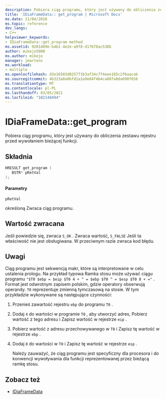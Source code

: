 ```yaml
---
description: Pobiera ciąg programu, który jest używany do obliczenia zestawu rejestru przed wywołaniem bieżącej funkcji.
title: 'IDiaFrameData:: get_program | Microsoft Docs'
ms.date: 11/04/2016
ms.topic: reference
dev_langs:
- C++
helpviewer_keywords:
- IDiaFrameData::get_program method
ms.assetid: 9201409e-b4b1-4e2e-a9f8-d17678ac538b
author: mikejo5000
ms.author: mikejo
manager: jmartens
ms.workload:
- multiple
ms.openlocfilehash: d3e16503d025771b3af34c7f4eee185c2f6aacab
ms.sourcegitcommit: 4b323a8a8bfd1a1a9e84f4b4ca88fa8da690f656
ms.translationtype: MT
ms.contentlocale: pl-PL
ms.lasthandoff: 03/05/2021
ms.locfileid: "102148494"
---
```

# <a name="idiaframedataget_program"></a>IDiaFrameData::get_program
Pobiera ciąg programu, który jest używany do obliczenia zestawu rejestru przed wywołaniem bieżącej funkcji.

## <a name="syntax"></a>Składnia

```C++
HRESULT get_program ( 
   BSTR* pRetVal
);
```

#### <a name="parameters"></a>Parametry
 `pRetVal`

określoną Zwraca ciąg programu.

## <a name="return-value"></a>Wartość zwracana
 Jeśli powiedzie się, zwraca `S_OK` . Zwraca wartość, `S_FALSE` Jeśli ta właściwość nie jest obsługiwana. W przeciwnym razie zwraca kod błędu.

## <a name="remarks"></a>Uwagi
 Ciąg programu jest sekwencją makr, które są interpretowane w celu ustalenia prologu. Na przykład typowa Ramka stosu może używać ciągu programu `"$T0 $ebp = $eip $T0 4 + ^ = $ebp $T0 ^ = $esp $T0 8 + ="` . Format jest odwrotnym zapisem polskim, gdzie operatory obserwują operandy. `T0` reprezentuje zmienną tymczasową na stosie. W tym przykładzie wykonywane są następujące czynności:

1. Przenieś zawartość rejestru `ebp` do programu `T0` .

2. Dodaj `4` do wartości w programie `T0` , aby utworzyć adres, Pobierz wartość z tego adresu i Zapisz wartość w rejestrze `eip` .

3. Pobierz wartość z adresu przechowywanego w `T0` i Zapisz tę wartość w rejestrze `ebp` .

4. Dodaj `8` do wartości w `T0` i Zapisz tę wartość w rejestrze `esp` .

   Należy zauważyć, że ciąg programu jest specyficzny dla procesora i do konwencji wywoływania dla funkcji reprezentowanej przez bieżącą ramkę stosu.

## <a name="see-also"></a>Zobacz też
- [IDiaFrameData](../../debugger/debug-interface-access/idiaframedata.md)

